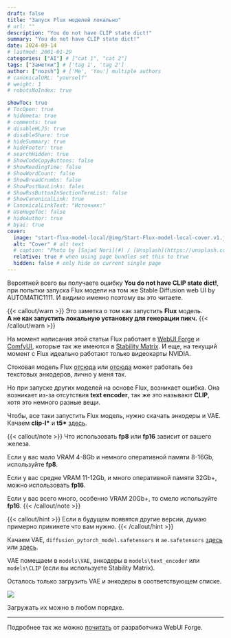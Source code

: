 ```yaml
---
draft: false
title: "Запуск Flux моделей локально"
# url: ""
description: "You do not have CLIP state dict!"
summary: "You do not have CLIP state dict!"
date: 2024-09-14
# lastmod: 2001-01-29
categories: ["AI"] # ["cat 1", "cat 2"]
tags: ["Заметки"] # ['tag 1', 'tag 2']
author: ["nozsh"] # ['Me', 'You'] multiple authors
# canonicalURL: "yourself"
# weight: 1
# robotsNoIndex: true

showToc: true
# TocOpen: true
# hidemeta: true
# comments: true
# disableHLJS: true
# disableShare: true
# hideSummary: true
# hideFooter: true
# searchHidden: true
# ShowCodeCopyButtons: false
# ShowReadingTime: false
# ShowWordCount: false
# ShowBreadCrumbs: false
# ShowPostNavLinks: fales
# ShowRssButtonInSectionTermList: false
# ShowCanonicalLink: true
# CanonicalLinkText: "Источник:"
# UseHugoToc: false
# hideAuthor: true
# byai: true
cover:
  image: "start-flux-model-local/@img/Start-Flux-model-local-cover.v1.jpg" # image path/url
  alt: "Cover" # alt text
  # caption: "Photo by [Sajad Nori](#) / [Unsplash](https://unsplash.com/?nt)" # display caption under cover
  relative: true # when using page bundles set this to true
  hidden: false # only hide on current single page
---
```


Вероятней всего вы получаете ошибку **You do not have CLIP state dict!**, при попытки запуска Flux модели на том же Stable Diffusion web UI by AUTOMATIC1111. И видимо именно поэтому вы это читаете.

{{< callout/warn >}}
Это заметка о том как запустить **Flux** модель.<br> **А не как запустить локальную установку для генерации пикч.**
{{< /callout/warn >}}

На момент написания этой статьи Flux работает в [WebUI Forge](https://github.com/lllyasviel/stable-diffusion-webui-forge?nt) и [ComfyUI](https://github.com/comfyanonymous/ComfyUI?nt), которые так же имеются в [Stability Matrix](https://github.com/LykosAI/StabilityMatrix?nt). И еще, на текущий момент с Flux идеально работают только видеокарты NVIDIA.

Стоковая модель Flux [отсюда](https://huggingface.co/black-forest-labs/FLUX.1-dev?nt) или [отсюда](https://huggingface.co/black-forest-labs/FLUX.1-schnell?nt) может работать без текстовых энкодеров, лично у меня так.

Но при запуске других моделей на основе Flux, возникает ошибка. Она возникает из-за отсутствия **text encoder**, так же это называют **CLIP**, хотя это немного разные вещи.

Чтобы, все таки запустить Flux модель, нужно скачать энкодеры и VAE. Качаем **clip-l\*** и **t5\*** [здесь](https://huggingface.co/comfyanonymous/flux_text_encoders/tree/main?nt).

{{< callout/note >}}
Что использовать **fp8** или **fp16** зависит от вашего железа.

Если у вас мало VRAM 4-8Gb и немного оперативной памяти 8-16Gb, используйте **fp8**.

Если у вас средне VRAM 11-12Gb, и много оперативной памяти 32Gb+, можно использовать **fp16**.

Если у вас всего много, особенно VRAM 20Gb+, то смело используйте **fp16**.
{{< /callout/note >}}

{{< callout/hint >}}
Если в будущем появятся другие версии, думаю примерно прикинете что вам нужно.
{{< /callout/hint >}}

Качаем VAE, `diffusion_pytorch_model.safetensors` и `ae.safetensors` [здесь](https://huggingface.co/black-forest-labs/FLUX.1-dev?nt) или [здесь](https://huggingface.co/black-forest-labs/FLUX.1-schnell?nt).

VAE помещаем в `models\VAE`, энкодеры в `models\text_encoder` или `models\CLIP` (если вы используете Stability Matrix).

Осталось только загрузить VAE и энкодеры в соответствующем списке.

![](@img/001-start-flux-model-local-load-vae-text-encoder-clip.png)

Загружать их можно в любом порядке.

---

Подробнее так же можно [почитать](https://github.com/lllyasviel/stable-diffusion-webui-forge/discussions/1050?nt) от разработчика WebUI Forge.
